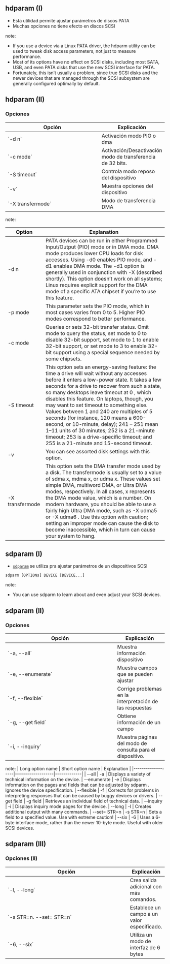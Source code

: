 ## hdparam (I)

* Esta utilidad permite ajustar parámetros de discos PATA
* Muchas opciones no tiene efecto en discos SCSI

note:

* If you use a device via a Linux PATA driver, the hdparm utility can be used to tweak disk access parameters, not just to measure performance.
* Most of its options have no effect on SCSI disks, including most SATA, USB, and even PATA disks that use the new SCSI interface for PATA.
* Fortunately, this isn’t usually a problem, since true SCSI disks and the newer devices that are managed through the SCSI subsystem are generally configured optimally by default.



## hdparam (II)
### Opciones

<div class="table-responsive">
  <table class="table table-hover table-condensed table-bordered">
    <thead>
      <tr>
        <th width="400em">Opción</th>
         <th>Explicación</th>
      </tr>
    </thead>
    <tbody>
<tr>
<td>`-d n`</td>
<td>Activación modo PIO o dma</td>
</tr>
<tr>
<td>`-c mode`</td>
<td>Activación/Desactivación modo de transferencia de 32 bits.</td>
</tr>
<tr>
<td>`-S timeout`</td>
<td>Controla modo reposo del dispositivo</td>
</tr>
<tr>
<td>`-v`</td>
<td>Muestra opciones del dispositivo</td>
</tr>
<tr>
<td>`-X transfermode`</td>
<td>Modo de transferencia DMA</td>
</tr>
</tbody>
  </table>
</div>

note:

| Option  | Explanation |
| --------|-------------|
| -d n    | PATA devices can be run in either Programmed Input/Output (PIO) mode or in DMA mode. DMA mode produces lower CPU loads for disk accesses. Using -d0 enables PIO mode, and -d1 enables DMA mode. The -d1 option is generally used in conjunction with -X (described shortly). This option doesn’t work on all systems; Linux requires explicit support for the DMA mode of a specific ATA chipset if you’re to use this feature.
| -p mode | This parameter sets the PIO mode, which in most cases varies from 0 to 5. Higher PIO modes correspond to better performance.
| -c mode | Queries or sets 32-bit transfer status. Omit mode to query the status, set mode to 0 to disable 32-bit support, set mode to 1 to enable 32-bit support, or set mode to 3 to enable 32-bit support using a special sequence needed by some chipsets.
| -S timeout | This option sets an energy-saving feature: the time a drive will wait without any accesses before it enters a low-power state. It takes a few seconds for a drive to recover from such a state, so many desktops leave timeout at 0 , which disables this feature. On laptops, though, you may want to set timeout to something else. Values between 1 and 240 are multiples of 5 seconds (for instance, 120 means a 600-second, or 10-minute, delay); 241 – 251 mean 1–11 units of 30 minutes; 252 is a 21-minute timeout; 253 is a drive-specific timeout; and 255 is a 21-minute and 15-second timeout.
| -v      | You can see assorted disk settings with this option.
| -X transfermode | This option sets the DMA transfer mode used by a disk. The transfermode is usually set to a value of sdma x, mdma x, or udma x. These values set simple DMA, multiword DMA, or Ultra DMA modes, respectively. In all cases, x represents the DMA mode value, which is a number. On modern hardware, you should be able to use a fairly high Ultra DMA mode, such as -X udma5 or -X udma6 . Use this option with caution; setting an improper mode can cause the disk to become inaccessible, which in turn can cause your system to hang.



## sdparam (I)

* [`sdparam`](http://sg.danny.cz/sg/sdparm.html) se utiliza pra ajustar parámetros de un dispositivos SCSI

```
sdparm [OPTIONs] DEVICE [DEVICE...]
```

note:
* You can use sdparm to learn about and even adjust your SCSI devices.



## sdparam (II)
### Opciones

<div class="table-responsive">
  <table class="table table-hover table-condensed table-bordered">
    <thead>
      <tr>
        <th width="330em">Opción</th>
        <th>Explicación</th>
      </tr>
    </thead>
   <tbody>
<tr>
<td>`-a, --all`</td>
<td>Muestra información dispositivo</td>
</tr>
<tr>
<td>`-e, --enumerate`</td>
<td>Muestra campos que se pueden ajustar</td>
</tr>
<tr>
<td>`-f, --flexible`</td>
<td>Corrige problemas en la interpretación de las respuestas</td>
</tr>
<tr>
<td>`-g, --get field`</td>
<td>Obtiene información de un campo</td>
</tr>
<tr>
<td>`-i, --inquiry`</td>
<td>Muestra páginas del modo de consulta para el dispositivo.</td>
</tr>
</tbody>
  </table>
</div>

note:
| Long option name  | Short option name | Explanation |
|-------------------|-------------------|-------------|
| --all             | -a                | Displays a variety of technical information on the device.
| --enumerate       | -e                | Displays information on the pages and fields that can be adjusted by sdparm . Ignores the device specification.
| --flexible        | -f                | Corrects for problems in interpreting responses that can be caused by buggy devices or drivers.
| --get field       | -g field          | Retrieves an individual field of technical data.
| --inquiry         | -i                | Displays inquiry mode pages for the device.
| --long            | -l                | Creates additional output with many commands.
| --set= STR=n      | -s STR=n          | Sets a field to a specified value. Use with extreme caution!
| --six             | -6                | Uses a 6-byte interface mode, rather than the newer 10-byte mode. Useful with older SCSI devices.



## sdparam (III)
### Opciones (II)

<div class="table-responsive">
  <table class="table table-hover table-condensed table-bordered">
    <thead>
      <tr>
        <th width="400em">Opción</th>
        <th>Explicación</th>
      </tr>
    </thead>
   <tbody>
<tr>
<td>`-l, --long`</td>
<td>Crea salida adicional con más comandos.</td>
</tr>
<tr>
<td>`-s STR=n. --set= STR=n`</td>
<td>Establece un campo a un valor especificado.</td>
</tr>
<tr>
<td>`-6, --six`</td>
<td>Utiliza un modo de interfaz de 6 bytes</td>
</tr>
</tbody>
  </table>
</div>
